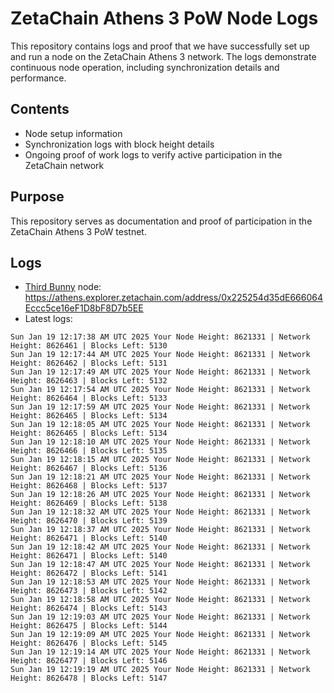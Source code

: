 # ZetaChain Athens 3 PoW Node Logs
This repository contains logs and proof that we have successfully set up and run a node on the ZetaChain Athens 3 network. The logs demonstrate continuous node operation, including synchronization details and performance.

## Contents
- Node setup information
- Synchronization logs with block height details
- Ongoing proof of work logs to verify active participation in the ZetaChain network

## Purpose
This repository serves as documentation and proof of participation in the ZetaChain Athens 3 PoW testnet.

## Logs

- [Third Bunny](https://thirdbunny.xyz/) node: https://athens.explorer.zetachain.com/address/0x225254d35dE666064Eccc5ce16eF1D8bF8D7b5EE
- Latest logs:
```
Sun Jan 19 12:17:38 AM UTC 2025 Your Node Height: 8621331 | Network Height: 8626461 | Blocks Left: 5130
Sun Jan 19 12:17:44 AM UTC 2025 Your Node Height: 8621331 | Network Height: 8626462 | Blocks Left: 5131
Sun Jan 19 12:17:49 AM UTC 2025 Your Node Height: 8621331 | Network Height: 8626463 | Blocks Left: 5132
Sun Jan 19 12:17:54 AM UTC 2025 Your Node Height: 8621331 | Network Height: 8626464 | Blocks Left: 5133
Sun Jan 19 12:17:59 AM UTC 2025 Your Node Height: 8621331 | Network Height: 8626465 | Blocks Left: 5134
Sun Jan 19 12:18:05 AM UTC 2025 Your Node Height: 8621331 | Network Height: 8626465 | Blocks Left: 5134
Sun Jan 19 12:18:10 AM UTC 2025 Your Node Height: 8621331 | Network Height: 8626466 | Blocks Left: 5135
Sun Jan 19 12:18:15 AM UTC 2025 Your Node Height: 8621331 | Network Height: 8626467 | Blocks Left: 5136
Sun Jan 19 12:18:21 AM UTC 2025 Your Node Height: 8621331 | Network Height: 8626468 | Blocks Left: 5137
Sun Jan 19 12:18:26 AM UTC 2025 Your Node Height: 8621331 | Network Height: 8626469 | Blocks Left: 5138
Sun Jan 19 12:18:32 AM UTC 2025 Your Node Height: 8621331 | Network Height: 8626470 | Blocks Left: 5139
Sun Jan 19 12:18:37 AM UTC 2025 Your Node Height: 8621331 | Network Height: 8626471 | Blocks Left: 5140
Sun Jan 19 12:18:42 AM UTC 2025 Your Node Height: 8621331 | Network Height: 8626471 | Blocks Left: 5140
Sun Jan 19 12:18:47 AM UTC 2025 Your Node Height: 8621331 | Network Height: 8626472 | Blocks Left: 5141
Sun Jan 19 12:18:53 AM UTC 2025 Your Node Height: 8621331 | Network Height: 8626473 | Blocks Left: 5142
Sun Jan 19 12:18:58 AM UTC 2025 Your Node Height: 8621331 | Network Height: 8626474 | Blocks Left: 5143
Sun Jan 19 12:19:03 AM UTC 2025 Your Node Height: 8621331 | Network Height: 8626475 | Blocks Left: 5144
Sun Jan 19 12:19:09 AM UTC 2025 Your Node Height: 8621331 | Network Height: 8626476 | Blocks Left: 5145
Sun Jan 19 12:19:14 AM UTC 2025 Your Node Height: 8621331 | Network Height: 8626477 | Blocks Left: 5146
Sun Jan 19 12:19:19 AM UTC 2025 Your Node Height: 8621331 | Network Height: 8626478 | Blocks Left: 5147
```
